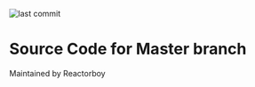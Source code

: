 ![last commit](https://img.shields.io/github/last-commit/reactorboy/reactorboy.github.io)
# Source Code for Master branch
Maintained by Reactorboy